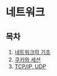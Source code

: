 # 네트워크

## 목차

1. [네트워크의 기초](https://github.com/AnTaeho/CS-study/blob/main/network/network_basic.md)
2. [쿠키와 세션](https://github.com/AnTaeho/CS-study/blob/main/network/network_cookie_session.md)
3. [TCP/IP, UDP](https://github.com/AnTaeho/CS-study/blob/main/network/tcp_connection.md)
